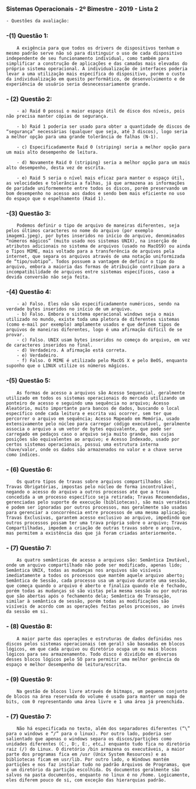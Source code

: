 ### Sistemas Operacionais - 2º Bimestre - 2019 - Lista 2



	- Questões da avaliação:
	
### -(1) Questão 1: 
	
		A exigência para que todos os drivers de dispositivos tenham o mesmo padrão serve não só para distinguir o uso de cada dispositivo independente de seu funcionamento individual, como também para simplificar a construção de aplicações e das camadas mais elevadas do próprio sistema operacional. A individualização de interfaces poderia levar a uma utilização mais específica do dispositivo, porém o custo da individualização em quesito performático, de desenvolvimento e de experiência de usuário seria desnecessariamente grande.

### - (2) Questão 2: 

		- a) Raid 0 possui o maior espaço útil de disco dos níveis, pois não precisa manter cópias de segurança.

		- b) Raid 1 poderia ser usado para obter a quantidade de discos de “segurança” necessárias (qualquer que seja, até 3 discos), logo seria a melhor opção para uma grande tolerância de falhas (N-1).

		- c) Especificadamente Raid 0 (striping) seria a melhor opção para um mais alto desempenho de leitura.

		- d) Novamente Raid 0 (striping) seria a melhor opção para um mais alto desempenho, desta vez de escrita.

		- e) Raid 5 seria o nível mais eficaz para manter o espaço útil, as velocidades e tolerância a falhas, já que armazena as informações de paridade uniformemente entre todos os discos, porém preservando um bom desempenho no acesso aos dados e sendo bem mais eficiente no uso do espaço que o espelhamento (Raid 1).

### -(3) Questão 3: 

		Podemos definir o tipo de arquivo de maneiras diferentes, seja pelos últimos caracteres no nome do arquivo (por exemplo imagem1.jpeg), por bytes inseridos no início do arquivo, denominados “números mágicos” (muito usado nos sistemas UNIX), na inserção de atributos adicionais no sistema de arquivos (usado no MacOS9) ou ainda o Tipos MIME, mais voltado para a transferência de arquivos pela internet, que separa os arquivos através de uma notação uniformizada de “tipo/subtipo”. Todos possuem a vantagem de definir o tipo do arquivo, embora a maioria das formas de atribuição contribuam para a incompatibilidade de arquivos entre sistemas específicos, caso a devida conversão não seja feita.

### -(4) Questão 4:

		- a) Falso. Eles não são especificadamente numéricos, sendo na verdade bytes inseridos no início de um arquivo.
		- b) Falso. Embora o sistema operacional windows seja o mais utilizado no mundo, existe toda uma pletora de diferentes sistemas (como e-mail por exemplo) amplamente usados e que definem tipos de arquivos de maneiras diferentes, logo é uma afirmação difícil de se provar.
		- c) Falso. UNIX usam bytes inseridos no começo do arquivo, em vez de caracteres inseridos no final.
		- d) Verdadeiro. A afirmação está correta.
		- e) Verdadeiro.
		- f) Falso. O MIME é utilizado pelo MacOS X e pelo BeOS, enquanto suponho que o LINUX utilize os números mágicos.

### -(5) Questão 5:

		As formas de acesso a arquivos são Acesso Sequencial, geralmente utilizado em todos os sistemas operacionais do mercado utilizando um ponteiro de acesso e seguindo uma sequência no arquivo; Acesso Aleatório, muito importante para bancos de dados, buscando o local específico onde cada leitura e escrita vai ocorrer, sem ter que percorrer o arquivo em sequência; Acesso Mapeado em Memória, usado extensivamente pelo núcleo para carregar código executável, geralmente associa o arquivo a um vetor de bytes equivalente, que pode ser carregado em pedaços caso o arquivo seja muito grande, mas cujas posições são equivalentes ao arquivo; e Acesso Indexado, usado por certos sistemas operacionais, possui uma estrutura interna chave/valor, onde os dados são armazenados no valor e a chave serve como índices.

### - (6) Questão 6:

		Os quatro tipos de travas sobre arquivos compartilhados são: Travas Obrigatórias, impostas pelo núcleo de forma incontrolável, negando o acesso do arquivo a outros processos até que a trava concedida a um processo específico seja retirada; Travas Recomendadas, gerenciadas pelo suporte de execução (bibliotecas), são mais versáteis e podem ser ignoradas por outros processos, mas geralmente são usadas para gerenciar a concorrência entre processos de uma mesma aplicação; Travas Exclusivas, garantem acesso exclusivo ao arquivo, impedindo que outros processos possam ter uma trava própria sobre o arquivo; Travas Compartilhadas, impedem a criação de outras travas sobre o arquivo, mas permitem a existência das que já foram criadas anteriormente.


### - (7) Questão 7:

		As quatro semânticas de acesso a arquivos são: Semântica Imutável, onde um arquivo compartilhado não pode ser modificado, apenas lido; Semântica UNIX, todas as mudanças nos arquivos são visíveis imediatamente a todos os processos que mantêm aquele arquivo aberto; Semântica de Sessão, cada processo usa um arquivo durante uma sessão, que começa quando o arquivo é aberto e finaliza quando ele é fechado, porém todas as mudanças só são vistas pela mesma sessão ou por outras que são abertas após o fechamento dela; Semântica de Transação, similar à semântica de sessão, porém todas as modificações são visíveis de acordo com as operações feitas pelos processos, ao invés da sessão em si.

### - (8) Questão 8:

		A maior parte das operações e estruturas de dados definidas nos discos pelos sistemas operacionais (em geral) são baseadas em blocos lógicos, em que cada arquivo ou diretório ocupa um ou mais blocos lógicos para seu armazenamento. Todo disco é dividido em diversos desses blocos lógicos pelo SO para permitir uma melhor gerência do espaço e melhor desempenho de leitura/escrita.

### - (9) Questão 9:

		Na gestão de blocos livre através de bitmaps, um pequeno conjunto de blocos na área reservada do volume é usado para manter um mapa de bits, com 0 representando uma área livre e 1 uma área já preenchida.

### - (7) Questão 7:
		
		Não há especificada no texto, além dos separadores diferentes (“\” para o windows e “/” para o linux). Por outro lado, poderia ser salientado que apenas o windows separa os discos/partições como unidades diferentes (C:, D:, E:, etc…) enquanto tudo fica no diretório raiz (/) do Linux. O diretório /bin armazena os executáveis, a maior parte dos programas fica em /usr (Unix System Resources) e as bibliotecas ficam em usr/lib. Por outro lado, o Windows mantém partições e nos faz instalar tudo no padrão Arquivos de Programas, que é um diretório da partição escolhida. Os documentos geralmente são salvos na pasta documentos, enquanto no linux é no /home. Logicamente, eles diferem pouco de si, com exceção das hierarquias padrão.
